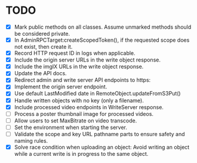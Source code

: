 TODO
====

- [x] Mark public methods on all classes. Assume unmarked methods should be considered private.
- [x] In AdminRPCTarget:createScopedToken(), if the requested scope does not exist, then create it.
- [x] Record HTTP request ID in logs when applicable.
- [x] Include the origin server URLs in the write object response.
- [x] Include the imgIX URLs in the write object response.
- [x] Update the API docs.
- [x] Redirect admin and write server API endpoints to https:
- [x] Implement the origin server endpoint.
- [x] Use default LastModified date in RemoteObject.updateFromS3Put()
- [x] Handle written objects with no key (only a filename).
- [x] Include processed video endpoints in WriteServer response.
- [ ] Process a poster thumbnail image for processed videos.
- [ ] Allow users to set MaxBitrate on video transcode.
- [ ] Set the environment when starting the server.
- [ ] Validate the scope and key URL pathname parts to ensure safety and naming rules.
- [x] Solve race condition when uploading an object: Avoid writing an object while a current write is in progress to the same object.
